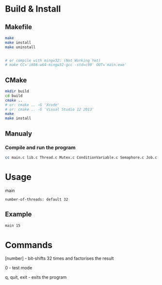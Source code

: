 # Build & Install

## Makefile

```bash
make
make install
make uninstall
    

# or compile with mingw32: (Not Working Yet)
# make CC='i686-w64-mingw32-gcc -std=c99' OUT='main.exe'
```

## CMake

```bash
mkdir build
cd build
cmake ..
# or: cmake .. -G 'Xcode'
# or: cmake .. -G 'Visual Studio 12 2013'
make
make install
```

## Manualy

### Compile and run the program

```bash
cc main.c lib.c Thread.c Mutex.c ConditionVariable.c Semaphore.c Job.c JobQueue.c -o bin/main && bin/main
```

# Usage

main <number-of-threads>

    number-of-threads: default 32

## Example


```bash
main 15
```


# Commands

[number] - bit-shifts 32 times and factorises the result 

0 - test mode

q, quit, exit - exits the program
